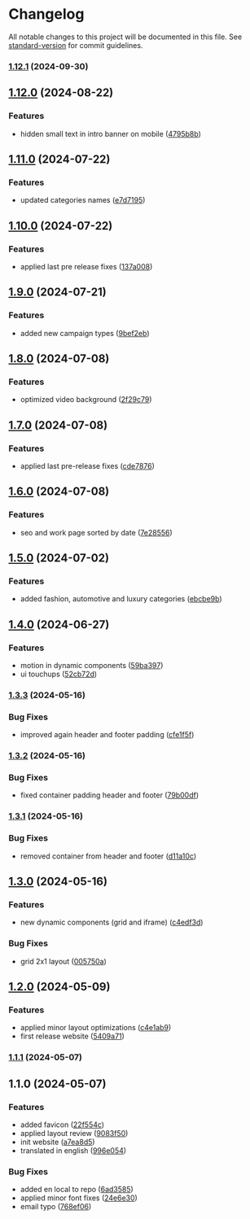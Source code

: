 # Changelog

All notable changes to this project will be documented in this file. See [standard-version](https://github.com/conventional-changelog/standard-version) for commit guidelines.

### [1.12.1](https://github.com/codeworks-projects/record-studio-website/compare/v1.12.0...v1.12.1) (2024-09-30)

## [1.12.0](https://github.com/codeworks-projects/record-studio-website/compare/v1.11.0...v1.12.0) (2024-08-22)


### Features

* hidden small text in intro banner on mobile ([4795b8b](https://github.com/codeworks-projects/record-studio-website/commit/4795b8b65fd3cf9cf2e0a62919653b11b45a2e67))

## [1.11.0](https://github.com/codeworks-projects/record-studio-website/compare/v1.10.0...v1.11.0) (2024-07-22)


### Features

* updated categories names ([e7d7195](https://github.com/codeworks-projects/record-studio-website/commit/e7d7195c9aacf8b10fa28ba5fcaddd74c81d561e))

## [1.10.0](https://github.com/codeworks-projects/record-studio-website/compare/v1.9.0...v1.10.0) (2024-07-22)


### Features

* applied last pre release fixes ([137a008](https://github.com/codeworks-projects/record-studio-website/commit/137a008d0f0a34d2dcbaad7f7f18d0786d384845))

## [1.9.0](https://github.com/codeworks-projects/record-studio-website/compare/v1.8.0...v1.9.0) (2024-07-21)


### Features

* added new campaign types ([9bef2eb](https://github.com/codeworks-projects/record-studio-website/commit/9bef2ebb26aae33247f9a9cf667ff4b60088c8fa))

## [1.8.0](https://github.com/codeworks-projects/record-studio-website/compare/v1.7.0...v1.8.0) (2024-07-08)


### Features

* optimized video background ([2f29c79](https://github.com/codeworks-projects/record-studio-website/commit/2f29c793250ca3041d21558a916213c9a4433f42))

## [1.7.0](https://github.com/codeworks-projects/record-studio-website/compare/v1.6.0...v1.7.0) (2024-07-08)


### Features

* applied last pre-release fixes ([cde7876](https://github.com/codeworks-projects/record-studio-website/commit/cde7876c93fa0e5cfdd0f82599cc27a6787ef1b4))

## [1.6.0](https://github.com/codeworks-projects/record-studio-website/compare/v1.5.0...v1.6.0) (2024-07-08)


### Features

* seo and work page sorted by date ([7e28556](https://github.com/codeworks-projects/record-studio-website/commit/7e28556b15f323d9d7ca60c1c86cf3a75829688d))

## [1.5.0](https://github.com/codeworks-projects/record-studio-website/compare/v1.4.0...v1.5.0) (2024-07-02)


### Features

* added fashion, automotive and luxury categories ([ebcbe9b](https://github.com/codeworks-projects/record-studio-website/commit/ebcbe9bc628c57f6bba6aa566f8afc4483a324f0))

## [1.4.0](https://github.com/codeworks-projects/record-studio-website/compare/v1.3.3...v1.4.0) (2024-06-27)


### Features

* motion in dynamic components ([59ba397](https://github.com/codeworks-projects/record-studio-website/commit/59ba397a0a97501722a7b5b2f1d95de8bc2faedf))
* ui touchups ([52cb72d](https://github.com/codeworks-projects/record-studio-website/commit/52cb72decd86fce494b25c4b95bc014d61fb6fb2))

### [1.3.3](https://github.com/codeworks-projects/record-studio-website/compare/v1.3.2...v1.3.3) (2024-05-16)


### Bug Fixes

* improved again header and footer padding ([cfe1f5f](https://github.com/codeworks-projects/record-studio-website/commit/cfe1f5fc76a4c1e9b4eed7f3fec5f9edbf832e9a))

### [1.3.2](https://github.com/codeworks-projects/record-studio-website/compare/v1.3.1...v1.3.2) (2024-05-16)


### Bug Fixes

* fixed container padding header and footer ([79b00df](https://github.com/codeworks-projects/record-studio-website/commit/79b00df98f77a20f56843aacd843816663bcd3ca))

### [1.3.1](https://github.com/codeworks-projects/record-studio-website/compare/v1.3.0...v1.3.1) (2024-05-16)


### Bug Fixes

* removed container from header and footer ([d11a10c](https://github.com/codeworks-projects/record-studio-website/commit/d11a10cd1b12378cdbbc54a18ba598f5ab76ddde))

## [1.3.0](https://github.com/codeworks-projects/record-studio-website/compare/v1.2.0...v1.3.0) (2024-05-16)


### Features

* new dynamic components (grid and iframe) ([c4edf3d](https://github.com/codeworks-projects/record-studio-website/commit/c4edf3d0d183b5386b771a47dca5fd198ff7ea94))


### Bug Fixes

* grid 2x1 layout ([005750a](https://github.com/codeworks-projects/record-studio-website/commit/005750abe35cb590521e53423602b01ac575488b))

## [1.2.0](https://github.com/codeworks-projects/record-studio-website/compare/v1.1.1...v1.2.0) (2024-05-09)


### Features

* applied minor layout optimizations ([c4e1ab9](https://github.com/codeworks-projects/record-studio-website/commit/c4e1ab90972455fc1118104a5bc0b2073ef7d20b))
* first release website ([5409a71](https://github.com/codeworks-projects/record-studio-website/commit/5409a710b697aa02cc9e10e92ed172dc40790b34))

### [1.1.1](https://github.com/codeworks-projects/record-studio-website/compare/v1.1.0...v1.1.1) (2024-05-07)

## 1.1.0 (2024-05-07)


### Features

* added favicon ([22f554c](https://github.com/codeworks-projects/record-studio-website/commit/22f554c27e7db758b3766f6f7626a33aefdf0d2f))
* applied layout review ([9083f50](https://github.com/codeworks-projects/record-studio-website/commit/9083f50a74a2f210afdb706963f81875fe8de5dd))
* init website ([a7ea8d5](https://github.com/codeworks-projects/record-studio-website/commit/a7ea8d5b4b6f925dc9c29706753f32ab461faaba))
* translated in english ([996e054](https://github.com/codeworks-projects/record-studio-website/commit/996e054f7a14c6313144bafa0c92a85f431c8854))


### Bug Fixes

* added en local to repo ([6ad3585](https://github.com/codeworks-projects/record-studio-website/commit/6ad3585086afe29078c097de731d10d376dfa540))
* applied minor font fixes ([24e6e30](https://github.com/codeworks-projects/record-studio-website/commit/24e6e307ee1e9b0914e703fcc9562df2a50b32f9))
* email typo ([768ef06](https://github.com/codeworks-projects/record-studio-website/commit/768ef06fb6ff504753674e9ad300e103335e7565))

